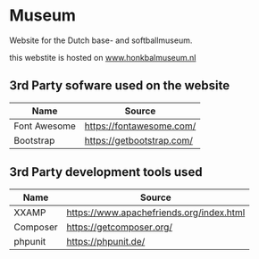 # Museum
Website for the Dutch base- and softballmuseum.

this webstite is hosted on www.honkbalmuseum.nl


## 3rd Party sofware used on the website 

| Name | Source |
|-|-|
| Font Awesome | https://fontawesome.com/ |
| Bootstrap | https://getbootstrap.com/ |

## 3rd Party development tools used

| Name | Source |
|-|-|
| XXAMP | https://www.apachefriends.org/index.html |
| Composer | https://getcomposer.org/ |
| phpunit | https://phpunit.de/ |